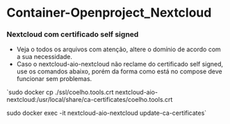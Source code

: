 # Container-Openproject_Nextcloud

### Nextcloud com certificado self signed
- Veja o todos os arquivos com atenção, altere o domínio de acordo com a sua necessidade.
- Caso o nextcloud-aio-nextcloud não reclame do certificado self signed, use os comandos abaixo, porém da forma como está no compose deve funcionar sem problemas.

`sudo docker cp ./ssl/coelho.tools.crt nextcloud-aio-nextcloud:/usr/local/share/ca-certificates/coelho.tools.crt

sudo docker exec -it nextcloud-aio-nextcloud update-ca-certificates`
